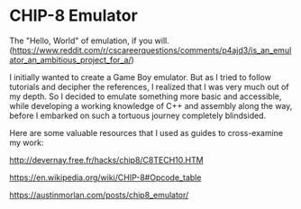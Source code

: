 # CHIP-8 Emulator
The "Hello, World" of emulation, if you will. (https://www.reddit.com/r/cscareerquestions/comments/p4ajd3/is_an_emulator_an_ambitious_project_for_a/)  

I initially wanted to create a Game Boy emulator. But as I tried to follow tutorials and decipher the references, I realized that I was very much out of my depth. So I decided to emulate something more basic and accessible, while developing a working knowledge of C++ and assembly along the way, before I embarked on such a tortuous journey completely blindsided. 

Here are some valuable resources that I used as guides to cross-examine my work: 

http://devernay.free.fr/hacks/chip8/C8TECH10.HTM

https://en.wikipedia.org/wiki/CHIP-8#Opcode_table

https://austinmorlan.com/posts/chip8_emulator/

